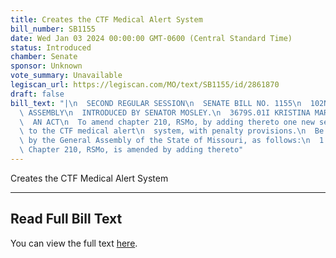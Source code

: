 ```yaml
---
title: Creates the CTF Medical Alert System
bill_number: SB1155
date: Wed Jan 03 2024 00:00:00 GMT-0600 (Central Standard Time)
status: Introduced
chamber: Senate
sponsor: Unknown
vote_summary: Unavailable
legiscan_url: https://legiscan.com/MO/text/SB1155/id/2861870
draft: false
bill_text: "|\n  SECOND REGULAR SESSION\n  SENATE BILL NO. 1155\n  102ND GENERA L\
  \ ASSEMBLY\n  INTRODUCED BY SENATOR MOSLEY.\n  3679S.01I KRISTINA MARTIN, Secretary\n\
  \  AN ACT\n  To amend chapter 210, RSMo, by adding thereto one new section relating\
  \ to the CTF medical alert\n  system, with penalty provisions.\n  Be it enacted\
  \ by the General Assembly of the State of Missouri, as follows:\n  1 Section A.\
  \ Chapter 210, RSMo, is amended by adding thereto"
---
```

Creates the CTF Medical Alert System

---

## Read Full Bill Text

You can view the full text [here](https://legiscan.com/MO/text/SB1155/id/2861870).
